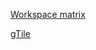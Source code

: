 [Workspace matrix](https://extensions.gnome.org/extension/1485/workspace-matrix/)

[gTile](https://extensions.gnome.org/extension/28/gtile/)
